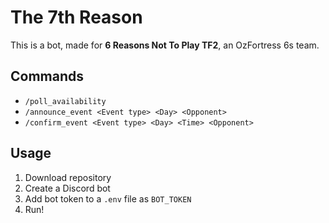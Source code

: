 # The 7th Reason
This is a bot, made for **6 Reasons Not To Play TF2**, an OzFortress 6s team.

## Commands
- `/poll_availability`
- `/announce_event <Event type> <Day> <Opponent>`
- `/confirm_event <Event type> <Day> <Time> <Opponent>`

## Usage
1. Download repository
2. Create a Discord bot
3. Add bot token to a `.env` file as `BOT_TOKEN`
4. Run!
